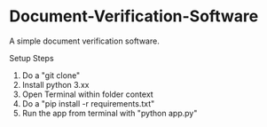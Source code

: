 # Document-Verification-Software
A simple document verification software.

Setup Steps

1. Do a "git clone"
2. Install python 3.xx
3. Open Terminal within folder context
4. Do a "pip install -r requirements.txt"
5. Run the app from terminal with "python app.py"
